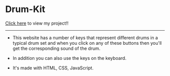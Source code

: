 # Drum-Kit
[Click here](https://cmadhumitha.github.io/Drum-Kit/) to view my project!!
____

- This website has a number of keys that represent different drums in a typical drum set and when you click on any of these buttons then you'll get the corresponding sound of the drum.

- In addition you can also use the keys on the keyboard.

- It's made with HTML, CSS, JavaScript.
